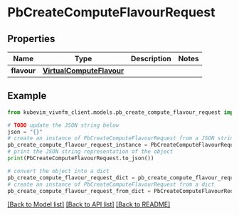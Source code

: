 # PbCreateComputeFlavourRequest


## Properties

Name | Type | Description | Notes
------------ | ------------- | ------------- | -------------
**flavour** | [**VirtualComputeFlavour**](VirtualComputeFlavour.md) |  | 

## Example

```python
from kubevim_vivnfm_client.models.pb_create_compute_flavour_request import PbCreateComputeFlavourRequest

# TODO update the JSON string below
json = "{}"
# create an instance of PbCreateComputeFlavourRequest from a JSON string
pb_create_compute_flavour_request_instance = PbCreateComputeFlavourRequest.from_json(json)
# print the JSON string representation of the object
print(PbCreateComputeFlavourRequest.to_json())

# convert the object into a dict
pb_create_compute_flavour_request_dict = pb_create_compute_flavour_request_instance.to_dict()
# create an instance of PbCreateComputeFlavourRequest from a dict
pb_create_compute_flavour_request_from_dict = PbCreateComputeFlavourRequest.from_dict(pb_create_compute_flavour_request_dict)
```
[[Back to Model list]](../README.md#documentation-for-models) [[Back to API list]](../README.md#documentation-for-api-endpoints) [[Back to README]](../README.md)


